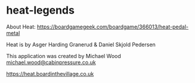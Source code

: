 # heat-legends

About Heat: https://boardgamegeek.com/boardgame/366013/heat-pedal-metal

Heat is by  Asger Harding Granerud & Daniel Skjold Pedersen

This application was created by Michael Wood
michael.wood@cabinpressure.co.uk

https://heat.boardinthevillage.co.uk


